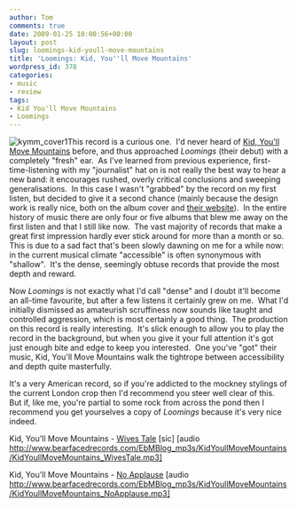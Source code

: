 ```yaml
---
author: Tom
comments: true
date: 2009-01-25 10:00:56+00:00
layout: post
slug: loomings-kid-youll-move-mountains
title: 'Loomings: Kid, You''ll Move Mountains'
wordpress_id: 378
categories:
- music
- review
tags:
- Kid You'll Move Mountains
- Loomings
---
```


![kymm_cover1](http://eatenbymonsters.files.wordpress.com/2009/01/kymm_cover1.jpg?w=300)This record is a curious one.  I'd never heard of [Kid, You'll Move Mountains](http://www.myspace.com/kidyoullmovemountains) before, and thus approached _Loomings_ (their debut) with a completely "fresh" ear.  As I've learned from previous experience, first-time-listening with my "journalist" hat on is not really the best way to hear a new band: it encourages rushed, overly critical conclusions and sweeping generalisations.  In this case I wasn't "grabbed" by the record on my first listen, but decided to give it a second chance (mainly because the design work is really nice, both on the album cover and [their website](http://www.kidyoullmovemountains.com/index2.html)).  In the entire history of music there are only four or five albums that blew me away on the first listen and that I still like now.  The vast majority of records that make a great first impression hardly ever stick around for more than a month or so.  This is due to a sad fact that's been slowly dawning on me for a while now: in the current musical climate "accessible" is often synonymous with "shallow".  It's the dense, seemingly obtuse records that provide the most depth and reward.

Now _Loomings_ is not exactly what I'd call "dense" and I doubt it'll become an all-time favourite, but after a few listens it certainly grew on me.  What I'd initially dismissed as amateurish scruffiness now sounds like taught and controlled aggression, which is most certainly a good thing.  The production on this record is really interesting.  It's slick enough to allow you to play the record in the background, but when you give it your full attention it's got just enough bite and edge to keep you interested.  One you've "got" their music, Kid, You'll Move Mountains walk the tightrope between accessibility and depth quite masterfully.

It's a very American record, so if you're addicted to the mockney stylings of the current London crop then I'd recommend you steer well clear of this.  But if, like me, you're partial to some rock from across the pond then I recommend you get yourselves a copy of _Loomings_ because it's very nice indeed.

Kid, You'll Move Mountains - [Wives Tale](http://www.bearfacedrecords.com/EbMBlog_mp3s/KidYoullMoveMountains/KidYoullMoveMountains_WivesTale.mp3) [sic] [audio http://www.bearfacedrecords.com/EbMBlog_mp3s/KidYoullMoveMountains/KidYoullMoveMountains_WivesTale.mp3]

Kid, You'll Move Mountains - [No Applause](http://www.bearfacedrecords.com/EbMBlog_mp3s/KidYoullMoveMountains/KidYoullMoveMountains_NoApplause.mp3) [audio http://www.bearfacedrecords.com/EbMBlog_mp3s/KidYoullMoveMountains/KidYoullMoveMountains_NoApplause.mp3]
